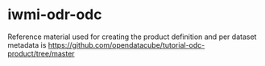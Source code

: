 # iwmi-odr-odc

Reference material used for creating the product definition and per dataset metadata is https://github.com/opendatacube/tutorial-odc-product/tree/master
